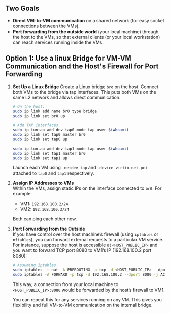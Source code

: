 ## Two Goals
- **Direct VM-to-VM communication** on a shared network (for easy socket connections between the VMs).
- **Port forwarding from the outside world** (your local machine) through the host to the VMs, so that external clients (or your local workstation) can reach services running inside the VMs.

## Option 1: Use a linux Bridge for VM-VM Communication and the Host's Firewall for Port Forwarding

1. **Set Up a Linux Bridge**
    Create a Linux bridge `bro` on the host. Connect both VMs to the bridge via tap interfaces. This puts both VMs on the same L2 network and allows direct communication.
    ```bash
    # On the host:
    sudo ip link add name br0 type bridge
    sudo ip link set br0 up

    # Add TAP interfaces
    sudo ip tuntap add dev tap0 mode tap user $(whoami)
    sudo ip link set tap0 master br0
    sudo ip link set tap0 up

    sudo ip tuntap add dev tap1 mode tap user $(whoami)
    sudo ip link set tap1 master br0
    sudo ip link set tap1 up
    ```
    Launch each VM using `-netdev tap` and `-device virtio-net-pci` attached to `tap0` and `tap1` respectively.
2. **Assign IP Addresses to VMs**  
   Within the VMs, assign static IPs on the interface connected to `br0`. For example:
   - VM1: `192.168.100.2/24`
   - VM2: `192.168.100.3/24`

   Both can ping each other now.

3. **Port Forwarding from the Outside**  
   If you have control over the host machine’s firewall (using `iptables` or `nftables`), you can forward external requests to a particular VM service. For instance, suppose the host is accessible at `<HOST_PUBLIC_IP>` and you want to forward TCP port 8080 to VM1’s IP (192.168.100.2 port 8080):
   ```bash
   # Assuming iptables
   sudo iptables -t nat -A PREROUTING -p tcp -d <HOST_PUBLIC_IP> --dport 8080 -j DNAT --to-destination 192.168.100.2:8080
   sudo iptables -A FORWARD -p tcp -d 192.168.100.2 --dport 8080 -j ACCEPT
   ```

   This way, a connection from your local machine to `<HOST_PUBLIC_IP>:8080` would be forwarded by the host’s firewall to VM1.

   You can repeat this for any services running on any VM. This gives you flexibility and full VM-to-VM communication on the internal bridge.
